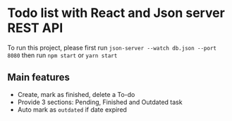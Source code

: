 # Todo list with React and Json server REST API

To run this project, please first run `json-server --watch db.json --port 8080` then run `npm start` or `yarn start`

## Main features

- Create, mark as finished, delete a To-do
- Provide 3 sections: Pending, Finished and Outdated task
- Auto mark as `outdated` if date expired
